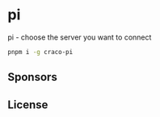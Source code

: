 # pi

pi - choose the server you want to connect

```bash
pnpm i -g craco-pi
```

## Sponsors

<!-- <p align="center">
  <a href="https://cdn.jsdelivr.net/gh/antfu/static/sponsors.svg">
    <img src='https://cdn.jsdelivr.net/gh/antfu/static/sponsors.svg'/>
  </a>
</p> -->

## License

<!-- [MIT](./LICENSE) License © 2022 [Anthony Fu](https://github.com/antfu) -->
